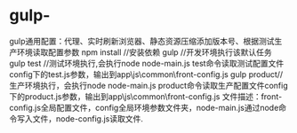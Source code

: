 # gulp-
gulp通用配置：代理、实时刷新浏览器、静态资源压缩添加版本号、根据测试生产环境读取配置参数
npm install //安装依赖
gulp //开发环境执行该默认任务
gulp test //测试环境执行,会执行node node-main.js test命令读取测试配置文件config下的test.js参数，输出到app\js\common\front-config.js
gulp product//生产环境执行，会执行node node-main.js product命令读取生产配置文件config下的product.js参数，输出到app\js\common\front-config.js
文件描述：front-config.js全局配置文件，config全局环境参数文件夹，node-main.js通过node命令写入文件，node-config.js读取文件.
